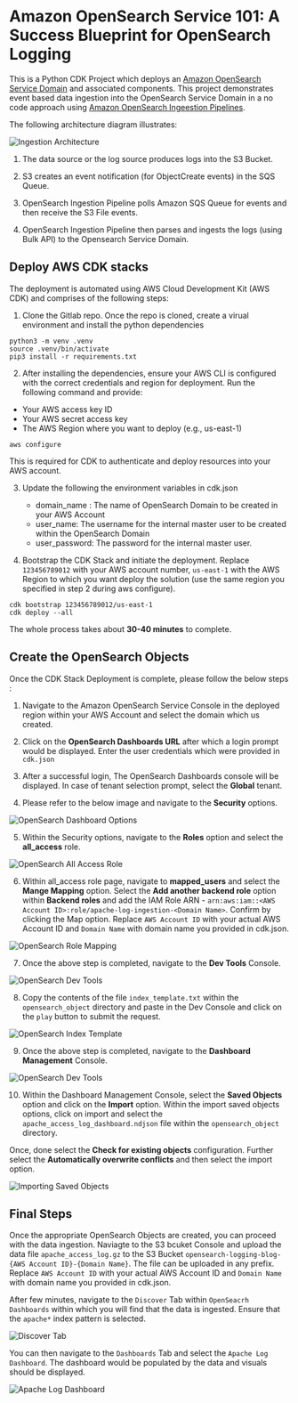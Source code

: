 
# Amazon OpenSearch Service 101: A Success Blueprint for OpenSearch Logging

This is a Python CDK Project which deploys an [Amazon OpenSearch Service Domain](https://aws.amazon.com/opensearch-service/) and associated components. This project demonstrates event based data ingestion into the OpenSearch Service Domain in a no code approach using [Amazon OpenSearch Ingeestion Pipelines](https://docs.aws.amazon.com/opensearch-service/latest/developerguide/ingestion.html).

The following architecture diagram illustrates:

![Ingestion Architecture](/images/ingestion_architecture_diagram.jpg)

1. The data source or the log source produces logs into the S3 Bucket.

2. S3 creates an event notification (for ObjectCreate events) in the SQS Queue.

3. OpenSearch Ingestion Pipeline polls Amazon SQS Queue for events and then receive the S3 File events.

4. OpenSearch Ingestion Pipeline then parses and ingests the logs (using Bulk API) to the Opensearch Service Domain.

## Deploy AWS CDK stacks

The deployment is automated using AWS Cloud Development Kit (AWS CDK) and comprises of the following steps:

1. Clone the Gitlab repo. Once the repo is cloned, create a virual environment and install the python dependencies

```
python3 -m venv .venv
source .venv/bin/activate
pip3 install -r requirements.txt
```

2. After installing the dependencies, ensure your AWS CLI is configured with the correct credentials and region for deployment. Run the following command and provide:

- Your AWS access key ID
- Your AWS secret access key
- The AWS Region where you want to deploy (e.g., us-east-1)

``` 
aws configure
 ```

This is required for CDK to authenticate and deploy resources into your AWS account.

3. Update the following the environment variables in cdk.json
    - domain_name : The name of OpenSearch Domain to be created in your AWS Account
    - user_name: The username for the internal master user to be created within the OpenSearch Domain
    - user_password: The password for the internal master user.

4. Bootstrap the CDK Stack and initiate the deployment. Replace `123456789012` with your AWS account number, `us-east-1` with the AWS Region to which you want deploy the solution (use the same region you specified in step 2 during aws configure).

```
cdk bootstrap 123456789012/us-east-1
cdk deploy --all
```

The whole process takes about **30-40 minutes** to complete.


## Create the OpenSearch Objects

Once the CDK Stack Deployment is complete, please follow the below steps : 

1. Navigate to the Amazon OpenSearch Service Console in the deployed region within your AWS Account and select the domain which us created.

2. Click on the **OpenSearch Dashboards URL** after which a login prompt would be displayed. Enter the user credentials which were provided in `cdk.json`

3. After a successful login, The OpenSearch Dashboards console will be displayed. In case of tenant selection prompt, select the **Global** tenant.

4. Please refer to the below image and navigate to the **Security** options.

![OpenSearch Dashboard Options](/images/options.png)

5. Within the Security options, navigate to the **Roles** option and select the **all_access** role.

![OpenSearch All Access Role](/images/all_access.png)

6. Within all_access role page, navigate to **mapped_users** and select the **Mange Mapping** option. Select the **Add another backend role** option within **Backend roles** and add the IAM Role ARN - ```arn:aws:iam::<AWS Account ID>:role/apache-log-ingestion-<Domain Name>```. Confirm by clicking the Map option.
Replace ```AWS Account ID```  with your actual AWS Account ID and ```Domain Name``` with domain name you provided in cdk.json.

![OpenSearch Role Mapping](/images/iam_role_mapping.png)

7. Once the above step is completed, navigate to the **Dev Tools** Console.

![OpenSearch Dev Tools](/images/dev_tools_console.png)

8. Copy the contents of the file ```index_template.txt``` within the ```opensearch_object``` directory and paste in the Dev Console and click on the ```play``` button to submit the request.

![OpenSearch Index Template](/images/index_template_creation.png)

9. Once the above step is completed, navigate to the **Dashboard Management** Console.

![OpenSearch Dev Tools](/images/dashboard_management.png)

10. Within the Dashboard Management Console, select the **Saved Objects** option and click on the **Import** option. Within the import saved objects options, click on import and select the ```apache_access_log_dashboard.ndjson``` file within the ```opensearch_object``` directory. 

Once, done select the **Check for existing objects** configuration. Further select the **Automatically overwrite conflicts** and then select the import option. 

![Importing Saved Objects](/images/saved_objects_import.png)

## Final Steps

Once the appropriate OpenSearch Objects are created, you can proceed with the data ingestion. Naviagte to the S3 bcuket Console and upload the data file ```apache_access_log.gz``` to the S3 Bucket ```opensearch-logging-blog-{AWS Account ID}-{Domain Name}```. The file can be uploaded in any prefix.
Replace ```AWS Account ID``` with your actual AWS Account ID and ```Domain Name``` with domain name you provided in cdk.json.

After few minutes, navigate to the ```Discover``` Tab within ```OpenSeacrh Dashboards``` within which you will find that the data is ingested. Ensure that the ```apache*``` index pattern is selected.

![Discover Tab](/images/discover_tab.png)

You can then navigate to the ```Dashboards``` Tab and select the ```Apache Log Dashboard```. The dashboard would be populated by the data and visuals should be displayed.

![Apache Log Dashboard](/images/apache_log_dashboard.png)


